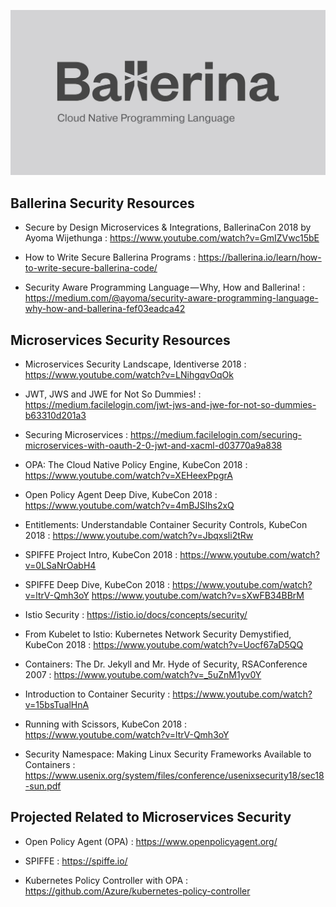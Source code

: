 ![alt text](./ballerina.jpg "Ballerina")

## Ballerina Security Resources

* Secure by Design Microservices & Integrations, BallerinaCon 2018 by Ayoma Wijethunga : https://www.youtube.com/watch?v=GmIZVwc15bE

* How to Write Secure Ballerina Programs : https://ballerina.io/learn/how-to-write-secure-ballerina-code/

* Security Aware Programming Language — Why, How and Ballerina! : https://medium.com/@ayoma/security-aware-programming-language-why-how-and-ballerina-fef03eadca42


## Microservices Security Resources

* Microservices Security Landscape, Identiverse 2018 : https://www.youtube.com/watch?v=LNihgqvOqOk

* JWT, JWS and JWE for Not So Dummies! : https://medium.facilelogin.com/jwt-jws-and-jwe-for-not-so-dummies-b63310d201a3

* Securing Microservices : https://medium.facilelogin.com/securing-microservices-with-oauth-2-0-jwt-and-xacml-d03770a9a838

* OPA: The Cloud Native Policy Engine, KubeCon 2018 : https://www.youtube.com/watch?v=XEHeexPpgrA

* Open Policy Agent Deep Dive, KubeCon 2018 : https://www.youtube.com/watch?v=4mBJSIhs2xQ

* Entitlements: Understandable Container Security Controls, KubeCon 2018 : https://www.youtube.com/watch?v=Jbqxsli2tRw

* SPIFFE Project Intro, KubeCon 2018 : https://www.youtube.com/watch?v=0LSaNrOabH4

* SPIFFE Deep Dive, KubeCon 2018 : https://www.youtube.com/watch?v=ltrV-Qmh3oY https://www.youtube.com/watch?v=sXwFB34BBrM

* Istio Security : https://istio.io/docs/concepts/security/

* From Kubelet to Istio: Kubernetes Network Security Demystified, KubeCon 2018 : https://www.youtube.com/watch?v=Uocf67aD5QQ

* Containers: The Dr. Jekyll and Mr. Hyde of Security, RSAConference 2007 : https://www.youtube.com/watch?v=_5uZnM1yv0Y

* Introduction to Container Security : https://www.youtube.com/watch?v=15bsTualHnA

* Running with Scissors, KubeCon 2018 : https://www.youtube.com/watch?v=ltrV-Qmh3oY

* Security Namespace: Making Linux Security Frameworks Available to Containers : https://www.usenix.org/system/files/conference/usenixsecurity18/sec18-sun.pdf

## Projected Related to Microservices Security

* Open Policy Agent (OPA) : https://www.openpolicyagent.org/

* SPIFFE : https://spiffe.io/

* Kubernetes Policy Controller with OPA : https://github.com/Azure/kubernetes-policy-controller





